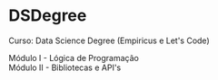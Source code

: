 # DSDegree
Curso: Data Science Degree (Empiricus e Let's Code)

Módulo I - Lógica de Programação   
Módulo II - Bibliotecas e API's

